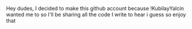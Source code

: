 Hey dudes, I decided to make this github account because !KubilayYalcin wanted me to so I'll be sharing all the code I write to hear i guess so enjoy that
